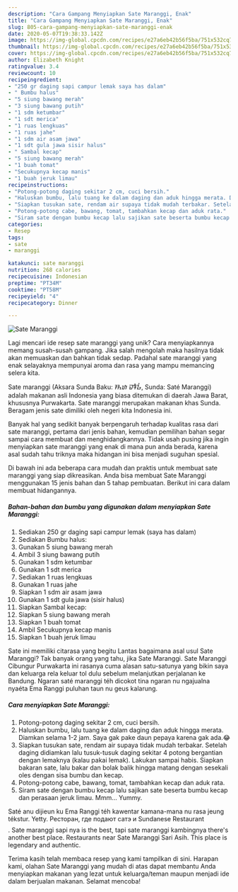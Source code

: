 ```yaml
---
description: "Cara Gampang Menyiapkan Sate Maranggi, Enak"
title: "Cara Gampang Menyiapkan Sate Maranggi, Enak"
slug: 805-cara-gampang-menyiapkan-sate-maranggi-enak
date: 2020-05-07T19:38:33.142Z
image: https://img-global.cpcdn.com/recipes/e27a6eb42b56f5ba/751x532cq70/sate-maranggi-foto-resep-utama.jpg
thumbnail: https://img-global.cpcdn.com/recipes/e27a6eb42b56f5ba/751x532cq70/sate-maranggi-foto-resep-utama.jpg
cover: https://img-global.cpcdn.com/recipes/e27a6eb42b56f5ba/751x532cq70/sate-maranggi-foto-resep-utama.jpg
author: Elizabeth Knight
ratingvalue: 3.4
reviewcount: 10
recipeingredient:
- "250 gr daging sapi campur lemak saya has dalam"
- " Bumbu halus"
- "5 siung bawang merah"
- "3 siung bawang putih"
- "1 sdm ketumbar"
- "1 sdt merica"
- "1 ruas lengkuas"
- "1 ruas jahe"
- "1 sdm air asam jawa"
- "1 sdt gula jawa sisir halus"
- " Sambal kecap"
- "5 siung bawang merah"
- "1 buah tomat"
- "Secukupnya kecap manis"
- "1 buah jeruk limau"
recipeinstructions:
- "Potong-potong daging sekitar 2 cm, cuci bersih."
- "Haluskan bumbu, lalu tuang ke dalam daging dan aduk hingga merata. Diamkan selama 1-2 jam. Saya gak pake daun pepaya karena gak ada.😂"
- "Siapkan tusukan sate, rendam air supaya tidak mudah terbakar. Setelah daging didiamkan lalu tusuk-tusuk daging sekitar 4 potong bergantian dengan lemaknya (kalau pakai lemak). Lakukan sampai habis. Siapkan bakaran sate, lalu bakar dan bolak balik hingga matang dengan sesekali oles dengan sisa bumbu dan kecap."
- "Potong-potong cabe, bawang, tomat, tambahkan kecap dan aduk rata."
- "Siram sate dengan bumbu kecap lalu sajikan sate beserta bumbu kecap dan perasaan jeruk limau. Mmm... Yummy."
categories:
- Resep
tags:
- sate
- maranggi

katakunci: sate maranggi 
nutrition: 268 calories
recipecuisine: Indonesian
preptime: "PT34M"
cooktime: "PT58M"
recipeyield: "4"
recipecategory: Dinner

---
```



![Sate Maranggi](https://img-global.cpcdn.com/recipes/e27a6eb42b56f5ba/751x532cq70/sate-maranggi-foto-resep-utama.jpg)

Lagi mencari ide resep sate maranggi yang unik? Cara menyiapkannya memang susah-susah gampang. Jika salah mengolah maka hasilnya tidak akan memuaskan dan bahkan tidak sedap. Padahal sate maranggi yang enak selayaknya mempunyai aroma dan rasa yang mampu memancing selera kita.

Sate maranggi (Aksara Sunda Baku: ᮞᮒᮦ ᮙᮛᮀᮌᮤ, Sunda: Saté Maranggi) adalah makanan asli Indonesia yang biasa ditemukan di daerah Jawa Barat, khususnya Purwakarta. Sate maranggi merupakan makanan khas Sunda. Beragam jenis sate dimiliki oleh negeri kita Indonesia ini.

Banyak hal yang sedikit banyak berpengaruh terhadap kualitas rasa dari sate maranggi, pertama dari jenis bahan, kemudian pemilihan bahan segar sampai cara membuat dan menghidangkannya. Tidak usah pusing jika ingin menyiapkan sate maranggi yang enak di mana pun anda berada, karena asal sudah tahu triknya maka hidangan ini bisa menjadi suguhan spesial.


Di bawah ini ada beberapa cara mudah dan praktis untuk membuat sate maranggi yang siap dikreasikan. Anda bisa membuat Sate Maranggi menggunakan 15 jenis bahan dan 5 tahap pembuatan. Berikut ini cara dalam membuat hidangannya.

<!--inarticleads1-->

##### Bahan-bahan dan bumbu yang digunakan dalam menyiapkan Sate Maranggi:

1. Sediakan 250 gr daging sapi campur lemak (saya has dalam)
1. Sediakan  Bumbu halus:
1. Gunakan 5 siung bawang merah
1. Ambil 3 siung bawang putih
1. Gunakan 1 sdm ketumbar
1. Gunakan 1 sdt merica
1. Sediakan 1 ruas lengkuas
1. Gunakan 1 ruas jahe
1. Siapkan 1 sdm air asam jawa
1. Gunakan 1 sdt gula jawa (sisir halus)
1. Siapkan  Sambal kecap:
1. Siapkan 5 siung bawang merah
1. Siapkan 1 buah tomat
1. Ambil Secukupnya kecap manis
1. Siapkan 1 buah jeruk limau


Sate ini memiliki citarasa yang begitu Lantas bagaimana asal usul Sate Maranggi? Tak banyak orang yang tahu, jika Sate Maranggi. Sate Maranggi Cibungur Purwakarta ini rasanya cuma alasan satu-satunya yang bikin saya dan keluarga rela keluar tol dulu sebelum melanjutkan perjalanan ke Bandung. Ngaran saté maranggi téh dicokot tina ngaran nu ngajualna nyaéta Ema Ranggi puluhan taun nu geus kalarung. 

<!--inarticleads2-->

##### Cara menyiapkan Sate Maranggi:

1. Potong-potong daging sekitar 2 cm, cuci bersih.
1. Haluskan bumbu, lalu tuang ke dalam daging dan aduk hingga merata. Diamkan selama 1-2 jam. Saya gak pake daun pepaya karena gak ada.😂
1. Siapkan tusukan sate, rendam air supaya tidak mudah terbakar. Setelah daging didiamkan lalu tusuk-tusuk daging sekitar 4 potong bergantian dengan lemaknya (kalau pakai lemak). Lakukan sampai habis. Siapkan bakaran sate, lalu bakar dan bolak balik hingga matang dengan sesekali oles dengan sisa bumbu dan kecap.
1. Potong-potong cabe, bawang, tomat, tambahkan kecap dan aduk rata.
1. Siram sate dengan bumbu kecap lalu sajikan sate beserta bumbu kecap dan perasaan jeruk limau. Mmm... Yummy.


Saté anu dijieun ku Ema Ranggi téh kawentar kamana-mana nu rasa jeung tékstur. Yetty. Ресторан, где подают сатэ и Sundanese Restaurant$$$$. Sate maranggi sapi nya is the best, tapi sate maranggi kambingnya there&#39;s another best place. Restaurants near Sate Maranggi Sari Asih. This place is legendary and authentic. 

Terima kasih telah membaca resep yang kami tampilkan di sini. Harapan kami, olahan Sate Maranggi yang mudah di atas dapat membantu Anda menyiapkan makanan yang lezat untuk keluarga/teman maupun menjadi ide dalam berjualan makanan. Selamat mencoba!
